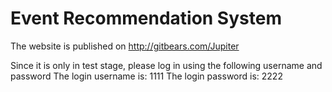 # Event Recommendation System
The website is published on http://gitbears.com/Jupiter

Since it is only in test stage, please log in using the following username and password
The login username is: 1111
The login password is: 2222
